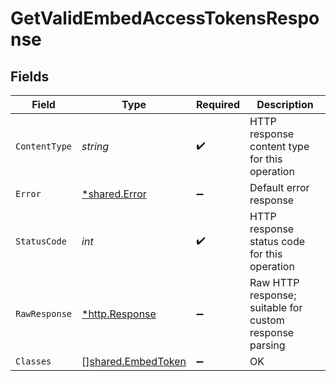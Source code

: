# GetValidEmbedAccessTokensResponse


## Fields

| Field                                                    | Type                                                     | Required                                                 | Description                                              |
| -------------------------------------------------------- | -------------------------------------------------------- | -------------------------------------------------------- | -------------------------------------------------------- |
| `ContentType`                                            | *string*                                                 | :heavy_check_mark:                                       | HTTP response content type for this operation            |
| `Error`                                                  | [*shared.Error](../../models/shared/error.md)            | :heavy_minus_sign:                                       | Default error response                                   |
| `StatusCode`                                             | *int*                                                    | :heavy_check_mark:                                       | HTTP response status code for this operation             |
| `RawResponse`                                            | [*http.Response](https://pkg.go.dev/net/http#Response)   | :heavy_minus_sign:                                       | Raw HTTP response; suitable for custom response parsing  |
| `Classes`                                                | [][shared.EmbedToken](../../models/shared/embedtoken.md) | :heavy_minus_sign:                                       | OK                                                       |